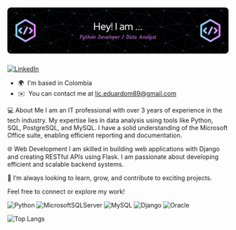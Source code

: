 ![Header](./github-header-image.png)
======================================================================================================================================

[![LinkedIn](https://img.shields.io/badge/linkedin-%230077B5.svg?style=for-the-badge&logo=linkedin&logoColor=white)](https://www.linkedin.com/in/macias-eduardo-84004aa4/)


*   🌍  I'm based in Colombia
*   ✉️  You can contact me at [lic.eduardom89@gmail.com](mailto:lic.eduardom89@gmail.com)

💻 About Me
I am an IT professional with over 3 years of experience in the tech industry. My expertise lies in data analysis using tools like Python, SQL, PostgreSQL, and MySQL. I have a solid understanding of the Microsoft Office suite, enabling efficient reporting and documentation.

🌐 Web Development
I am skilled in building web applications with Django and creating RESTful APIs using Flask. I am passionate about developing efficient and scalable backend systems.

🚀 I’m always looking to learn, grow, and contribute to exciting projects.

Feel free to connect or explore my work!
  
![Python](https://img.shields.io/badge/python-3670A0?style=for-the-badge&logo=python&logoColor=ffdd54)
![MicrosoftSQLServer](https://img.shields.io/badge/Microsoft%20SQL%20Server-CC2927?style=for-the-badge&logo=microsoft%20sql%20server&logoColor=white)
![MySQL](https://img.shields.io/badge/mysql-4479A1.svg?style=for-the-badge&logo=mysql&logoColor=white)
![Django](https://img.shields.io/badge/django-%23092E20.svg?style=for-the-badge&logo=django&logoColor=white)
![Oracle](https://img.shields.io/badge/Oracle-F80000?style=for-the-badge&logo=oracle&logoColor=white)

![Top Langs](https://github-readme-stats.vercel.app/api/top-langs/?username=SantinesPY&layout=compact&theme=dark)